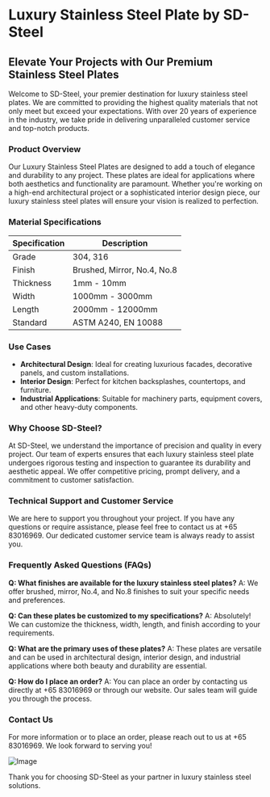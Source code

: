 # Luxury Stainless Steel Plate by SD-Steel

## Elevate Your Projects with Our Premium Stainless Steel Plates

Welcome to SD-Steel, your premier destination for luxury stainless steel plates. We are committed to providing the highest quality materials that not only meet but exceed your expectations. With over 20 years of experience in the industry, we take pride in delivering unparalleled customer service and top-notch products.

### Product Overview

Our Luxury Stainless Steel Plates are designed to add a touch of elegance and durability to any project. These plates are ideal for applications where both aesthetics and functionality are paramount. Whether you're working on a high-end architectural project or a sophisticated interior design piece, our luxury stainless steel plates will ensure your vision is realized to perfection.

### Material Specifications

| Specification | Description |
|---------------|-------------|
| Grade         | 304, 316    |
| Finish        | Brushed, Mirror, No.4, No.8 |
| Thickness     | 1mm - 10mm  |
| Width         | 1000mm - 3000mm |
| Length        | 2000mm - 12000mm |
| Standard      | ASTM A240, EN 10088 |

### Use Cases

- **Architectural Design**: Ideal for creating luxurious facades, decorative panels, and custom installations.
- **Interior Design**: Perfect for kitchen backsplashes, countertops, and furniture.
- **Industrial Applications**: Suitable for machinery parts, equipment covers, and other heavy-duty components.

### Why Choose SD-Steel?

At SD-Steel, we understand the importance of precision and quality in every project. Our team of experts ensures that each luxury stainless steel plate undergoes rigorous testing and inspection to guarantee its durability and aesthetic appeal. We offer competitive pricing, prompt delivery, and a commitment to customer satisfaction.

### Technical Support and Customer Service

We are here to support you throughout your project. If you have any questions or require assistance, please feel free to contact us at +65 83016969. Our dedicated customer service team is always ready to assist you.

### Frequently Asked Questions (FAQs)

**Q: What finishes are available for the luxury stainless steel plates?**
A: We offer brushed, mirror, No.4, and No.8 finishes to suit your specific needs and preferences.

**Q: Can these plates be customized to my specifications?**
A: Absolutely! We can customize the thickness, width, length, and finish according to your requirements.

**Q: What are the primary uses of these plates?**
A: These plates are versatile and can be used in architectural design, interior design, and industrial applications where both beauty and durability are essential.

**Q: How do I place an order?**
A: You can place an order by contacting us directly at +65 83016969 or through our website. Our sales team will guide you through the process.

### Contact Us

For more information or to place an order, please reach out to us at +65 83016969. We look forward to serving you!

![Image](https://github.com/user-attachments/assets/2567258e-e124-4816-932d-1809bd27ef0b)

Thank you for choosing SD-Steel as your partner in luxury stainless steel solutions.
